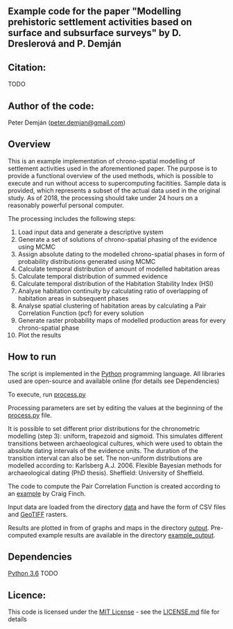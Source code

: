 ## Example code for the paper "Modelling prehistoric settlement activities based on surface and subsurface surveys" by D. Dreslerová and P. Demján

## Citation:
TODO

## Author of the code:
Peter Demján (peter.demjan@gmail.com)

## Overview
This is an example implementation of chrono-spatial modelling of settlement activities used in the aforementioned paper. The purpose is to provide a functional overview of the used methods, which is possible to execute and run without access to supercomputing facitities. Sample data is provided, which represents a subset of the actual data used in the original study. As of 2018, the processing should take under 24 hours on a reasonably powerful personal computer.

The processing includes the following steps:
1. Load input data and generate a descriptive system
2. Generate a set of solutions of chrono-spatial phasing of the evidence using MCMC
3. Assign absolute dating to the modelled chrono-spatial phases in form of probability distributions generated using MCMC
4. Calculate temporal distribution of amount of modelled habitation areas
5. Calculate temporal distribution of summed evidence
6. Calculate temporal distribution of the Habitation Stability Index (HSI)
7. Analyse habitation continuity by calculating ratio of overlapping of habitation areas in subsequent phases
8. Analyse spatial clustering of habitation areas by calculating a Pair Correlation Function (pcf) for every solution
9. Generate raster probability maps of modelled production areas for every chrono-spatial phase
10. Plot the results

## How to run

The script is implemented in the [Python](https://www.python.org/) programming language. All libraries used are open-source and available online (for details see Dependencies)

To execute, run [process.py](process.py)

Processing parameters are set by editing the values at the beginning of the [process.py](process.py) file.

It is possible to set different prior distributions for the chronometric modelling (step 3): uniform, trapezoid and sigmoid. This simulates different transitions between archaeological cultures, which were used to obtain the absolute dating intervals of the evidence units. The duration of the transition interval can also be set. The non-uniform distributions are modelled according to: Karlsberg A.J. 2006. Flexible Bayesian methods for archaeological dating (PhD thesis). Sheffield: University of Sheffield.

The code to compute the Pair Correlation Function is created according to an [example](https://github.com/cfinch/Shocksolution_Examples/tree/master/PairCorrelation) by Craig Finch.

Input data are loaded from the directory [data](data) and have the form of CSV files and [GeoTIFF](https://www.gdal.org/frmt_gtiff.html) rasters.

Results are plotted in from of graphs and maps in the directory [output](output).
Pre-computed example results are available in the directory [example_output](example_output).


## Dependencies

[Python 3.6](https://www.python.org/)
TODO


## Licence:
This code is licensed under the [MIT License](http://opensource.org/licenses/MIT) - see the [LICENSE.md](LICENSE.md) file for details

